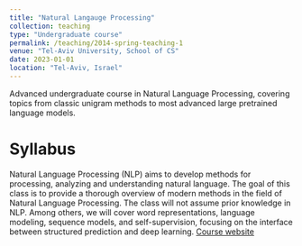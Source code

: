 ```yaml
---
title: "Natural Langauge Processing"
collection: teaching
type: "Undergraduate course"
permalink: /teaching/2014-spring-teaching-1
venue: "Tel-Aviv University, School of CS"
date: 2023-01-01
location: "Tel-Aviv, Israel"
---
```

Advanced undergraduate course in Natural Language Processing, covering topics from classic unigram methods to most advanced large pretrained language models.
# Syllabus
Natural Language Processing (NLP) aims to develop methods for processing, analyzing and understanding natural language. The goal of this class is to provide a thorough overview of modern methods in the field of Natural Language Processing. The class will not assume prior knowledge in NLP. Among others, we will cover word representations, language modeling, sequence models, and self-supervision, focusing on the interface between structured prediction and deep learning. [Course website](https://www.ims.tau.ac.il/Tal/Syllabus/Syllabus_L.aspx?course=0368307701&year=2022)
